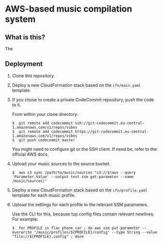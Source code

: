 #  AWS-based music compilation system


What is this?
--------------------------------------------------------------------------------

The 


Deployment
--------------------------------------------------------------------------------

 1.  Clone this repository.
 
 2.  Deploy a new CloudFormation stack based on the `cfn/main.yaml` template.
 
 3.  If you chose to create a private CodeCommit repository, push the code to it.
 
     From within your clone directory:
     
         $  git remote add codecommit ssh://git-codecommit.eu-central-1.amazonaws.com/v1/repos/vibes
         $  git remote add codecommit https://git-codecommit.eu-central-1.amazonaws.com/v1/repos/vibes
         $  git push codecommit master
     
     You might need to configure git or the SSH client. If need be, refer to the official AWS docs.
 
 4.  Upload your music sources to the source bucket.
 
         $  aws s3 sync /path/to/music/sources "s3://$(aws --query 'Parameter.Value' --output text ssm get-parameter --name /music/sources)"
 
 5.  Deploy a new CloudFormation stack based on the `cfn/profile.yaml` template for each music profile.
 
 6.  Upload the settings for each profile to the relevant SSM parameters.
 
     Use the CLI for this, because tup.config files contain relevant newlines. For example:
     
         $  for PROFILE in flac phone car ; do aws ssm put-parameter --overwrite "/music/profiles/${PROFILE}/config" --type String --value "file://${PROFILE}.config" ; done

